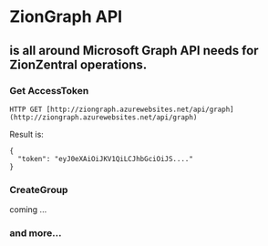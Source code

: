 # ZionGraph API

## is all around Microsoft Graph API needs for ZionZentral operations. 

### Get AccessToken 
`HTTP GET [http://ziongraph.azurewebsites.net/api/graph](http://ziongraph.azurewebsites.net/api/graph)`

Result is:
```
{
  "token": "eyJ0eXAiOiJKV1QiLCJhbGciOiJS...."
}
```

### CreateGroup

coming ...

### and more...
